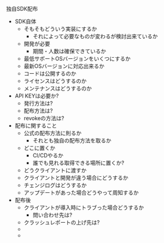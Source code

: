 独自SDK配布

- SDK自体
    - そもそもどういう実装にするか
        - それによって必要なものが変わるが検討出来ているか
    - 開発が必要
        - 期間・人数は確保できているか
    - 最低サポートOSバージョンをいくつにするか
    - 最新OSバージョンに対応出来るか
    - コードは公開するのか
    - ライセンスはどうするのか
    - メンテナンスはどうするのか
- API KEYは必要か?
    - 発行方法は?
    - 配布方法は?
    - revokeの方法は?
- 配布に関すること
    - 公式の配布方法に則るか
        - それとも独自の配布方法を取るか
    - どこに置くか
        - CI/CDやるか
        - 誰でも見れる取得できる場所に置くか?
    - どうクライアントに渡すか
    - クライアントと開発が違う場合にどうするか
    - チェンジログはどうするか
    - アップデートがあった場合どうやって周知するか
- 配布後
    - クライアントが導入時にトラブった場合どうするか
        - 問い合わせ先は?
    - クラッシュレポートの上げ先は?
    -
    - 
